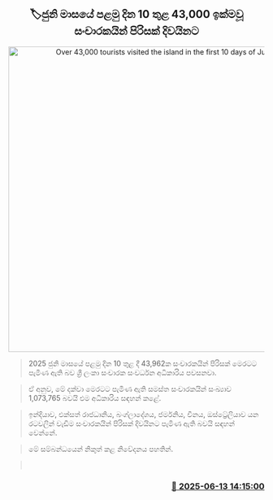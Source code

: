 <p align='center'><b><h2 align='center' title='Over 43,000 tourists visited the island in the first 10 days of June'>🏷ජුනි මාසයේ පළමු දින 10 තුළ 43,000 ඉක්මවූ සංචාරකයින් පිරිසක් දිවයිනට</h2></b></p>
<p align='center'><img src='https://helakuru.sgp1.cdn.digitaloceanspaces.com/esana/images/lib/tourists-airport.jpg' width='600' alt='Over 43,000 tourists visited the island in the first 10 days of June'></p>

> 2025 ජුනි මාසයේ පළමු දින 10 තුළ දී 43,962ක සංචාරකයින් පිරිසක් මෙරටට පැමිණ ඇති බව ශ්‍රී ලංකා සංචාරක සංවර්ධන අධිකාරිය පවසනවා.

> ඒ අනුව, මේ දක්වා මෙරටට පැමිණ ඇති සමස්ත සංචාරකයින් සංඛ්‍යාව 1,073,765 බවයි එම අධිකාරිය සඳහන් කළේ.

> ඉන්දියාව, එක්සත් රාජධානිය, බංග්ලාදේශය, ජර්මනිය, චීනය, ඔස්ට්‍රේලියාව යන රටවලින් වැඩිම සංචාරකයින් පිරිසක් දිවයිනට පැමිණ ඇති බවයි සඳහන් වෙන්නේ.

> මේ සම්බන්ධයෙන් නිකුත් කළ නිවේදනය පහතින්.

>  



<h3 align='right'><a href='https://www.helakuru.lk/esana/p/110970/'>📅 2025-06-13 14:15:00</a></h3>

